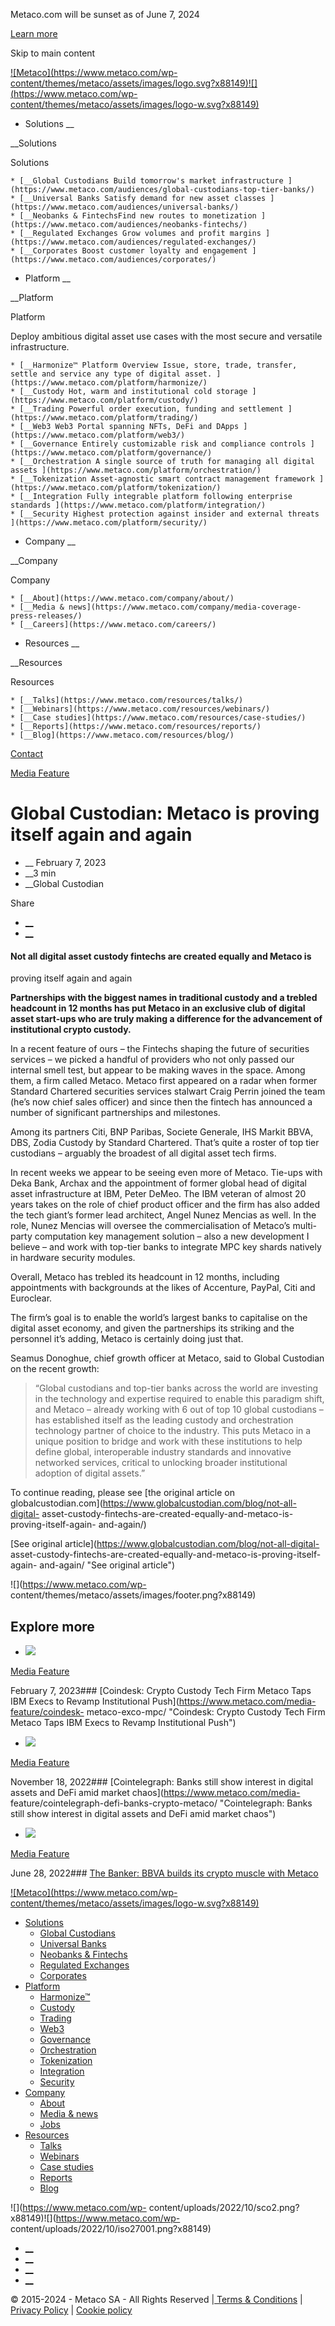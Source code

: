 Metaco.com will be sunset as of June 7, 2024

[Learn more](https://ripple.com/solutions/digital-asset-custody/ "Learn more")

Skip to main content

[![Metaco](https://www.metaco.com/wp-
content/themes/metaco/assets/images/logo.svg?x88149)![](https://www.metaco.com/wp-
content/themes/metaco/assets/images/logo-w.svg?x88149)](https://www.metaco.com)

  * Solutions __

__Solutions

Solutions

    * [__Global Custodians Build tomorrow's market infrastructure ](https://www.metaco.com/audiences/global-custodians-top-tier-banks/)
    * [__Universal Banks Satisfy demand for new asset classes ](https://www.metaco.com/audiences/universal-banks/)
    * [__Neobanks & FintechsFind new routes to monetization ](https://www.metaco.com/audiences/neobanks-fintechs/)
    * [__Regulated Exchanges Grow volumes and profit margins ](https://www.metaco.com/audiences/regulated-exchanges/)
    * [__Corporates Boost customer loyalty and engagement ](https://www.metaco.com/audiences/corporates/)

  * Platform __

__Platform

Platform

Deploy ambitious digital asset use cases with the most secure and versatile
infrastructure.

    * [__Harmonize™ Platform Overview Issue, store, trade, transfer, settle and service any type of digital asset. ](https://www.metaco.com/platform/harmonize/)
    * [__Custody Hot, warm and institutional cold storage ](https://www.metaco.com/platform/custody/)
    * [__Trading Powerful order execution, funding and settlement ](https://www.metaco.com/platform/trading/)
    * [__Web3 Web3 Portal spanning NFTs, DeFi and DApps ](https://www.metaco.com/platform/web3/)
    * [__Governance Entirely customizable risk and compliance controls ](https://www.metaco.com/platform/governance/)
    * [__Orchestration A single source of truth for managing all digital assets ](https://www.metaco.com/platform/orchestration/)
    * [__Tokenization Asset-agnostic smart contract management framework ](https://www.metaco.com/platform/tokenization/)
    * [__Integration Fully integrable platform following enterprise standards ](https://www.metaco.com/platform/integration/)
    * [__Security Highest protection against insider and external threats ](https://www.metaco.com/platform/security/)

  * Company __

__Company

Company

    * [__About](https://www.metaco.com/company/about/)
    * [__Media & news](https://www.metaco.com/company/media-coverage-press-releases/)
    * [__Careers](https://www.metaco.com/careers/)

  * Resources __

__Resources

Resources

    * [__Talks](https://www.metaco.com/resources/talks/)
    * [__Webinars](https://www.metaco.com/resources/webinars/)
    * [__Case studies](https://www.metaco.com/resources/case-studies/)
    * [__Reports](https://www.metaco.com/resources/reports/)
    * [__Blog](https://www.metaco.com/resources/blog/)

[Contact](https://www.metaco.com/contact/ "Contact")

[Media Feature](https://www.metaco.com/category/media-feature/)

# Global Custodian: Metaco is proving itself again and again

  *  __ February 7, 2023
  *  __3 min
  *  __Global Custodian

Share

  * [ __](https://www.linkedin.com/sharing/share-offsite/?url=https%3A%2F%2Fwww.metaco.com%2Fmedia-feature%2Fglobal-custodian-metaco-enables-the-worlds-largest-banks-to-capitalize-on-the-digital-asset-economy%2F)
  * [__](https://twitter.com/intent/tweet?text=Metaco+https%3A%2F%2Fwww.metaco.com%2Fmedia-feature%2Fglobal-custodian-metaco-enables-the-worlds-largest-banks-to-capitalize-on-the-digital-asset-economy%2F+via+%40metaco_sa)

#### Not all digital asset custody fintechs are created equally and Metaco is
proving itself again and again

**Partnerships with the biggest names in traditional custody and a trebled
headcount in 12 months has put Metaco in an exclusive club of digital asset
start-ups who are truly making a difference for the advancement of
institutional crypto custody.**

In a recent feature of ours – the Fintechs shaping the future of securities
services – we picked a handful of providers who not only passed our internal
smell test, but appear to be making waves in the space. Among them, a firm
called Metaco. Metaco first appeared on a radar when former Standard Chartered
securities services stalwart Craig Perrin joined the team (he’s now chief
sales officer) and since then the fintech has announced a number of
significant partnerships and milestones.

Among its partners Citi, BNP Paribas, Societe Generale, IHS Markit BBVA, DBS,
Zodia Custody by Standard Chartered. That’s quite a roster of top tier
custodians – arguably the broadest of all digital asset tech firms.

In recent weeks we appear to be seeing even more of Metaco. Tie-ups with Deka
Bank, Archax and the appointment of former global head of digital asset
infrastructure at IBM, Peter DeMeo. The IBM veteran of almost 20 years takes
on the role of chief product officer and the firm has also added the tech
giant’s former lead architect, Angel Nunez Mencias as well. In the role, Nunez
Mencias will oversee the commercialisation of Metaco’s multi-party computation
key management solution – also a new development I believe – and work with
top-tier banks to integrate MPC key shards natively in hardware security
modules.

Overall, Metaco has trebled its headcount in 12 months, including appointments
with backgrounds at the likes of Accenture, PayPal, Citi and Euroclear.

The firm’s goal is to enable the world’s largest banks to capitalise on the
digital asset economy, and given the partnerships its striking and the
personnel it’s adding, Metaco is certainly doing just that.

Seamus Donoghue, chief growth officer at Metaco, said to Global Custodian on
the recent growth:

> “Global custodians and top-tier banks across the world are investing in the
> technology and expertise required to enable this paradigm shift, and Metaco
> – already working with 6 out of top 10 global custodians – has established
> itself as the leading custody and orchestration technology partner of choice
> to the industry. This puts Metaco in a unique position to bridge and work
> with these institutions to help define global, interoperable industry
> standards and innovative networked services, critical to unlocking broader
> institutional adoption of digital assets.”

To continue reading, please see [the original article on
globalcustodian.com](https://www.globalcustodian.com/blog/not-all-digital-
asset-custody-fintechs-are-created-equally-and-metaco-is-proving-itself-again-
and-again/)



[See original article](https://www.globalcustodian.com/blog/not-all-digital-
asset-custody-fintechs-are-created-equally-and-metaco-is-proving-itself-again-
and-again/ "See original article")

![](https://www.metaco.com/wp-
content/themes/metaco/assets/images/footer.png?x88149)

## **Explore** more

  * ![](https://www.metaco.com/wp-content/uploads/2022/10/coindesk_full-logo_square.png?x88149)

[Media Feature](https://www.metaco.com/category/media-feature/)

February 7, 2023### [Coindesk: Crypto Custody Tech Firm Metaco Taps IBM Execs
to Revamp Institutional Push](https://www.metaco.com/media-feature/coindesk-
metaco-exco-mpc/ "Coindesk: Crypto Custody Tech Firm Metaco Taps IBM Execs to
Revamp Institutional Push")

  * ![](https://www.metaco.com/wp-content/uploads/2022/11/cointelegraph_full-logo_square.png?x88149)

[Media Feature](https://www.metaco.com/category/media-feature/)

November 18, 2022### [Cointelegraph: Banks still show interest in digital
assets and DeFi amid market chaos](https://www.metaco.com/media-
feature/cointelegraph-defi-banks-crypto-metaco/ "Cointelegraph: Banks still
show interest in digital assets and DeFi amid market chaos")

  * ![](https://www.metaco.com/wp-content/uploads/2022/10/the-banker_full-logo_square.png?x88149)

[Media Feature](https://www.metaco.com/category/media-feature/)

June 28, 2022### [The Banker: BBVA builds its crypto muscle with
Metaco](https://www.metaco.com/media-feature/thebanker-bbva-metaco/ "The
Banker: BBVA builds its crypto muscle with Metaco")

[![Metaco](https://www.metaco.com/wp-
content/themes/metaco/assets/images/logo-w.svg?x88149)](https://www.metaco.com)

  * [Solutions](https://www.metaco.com/audiences/)
    * [Global Custodians](https://www.metaco.com/audiences/global-custodians-top-tier-banks/)
    * [Universal Banks](https://www.metaco.com/audiences/universal-banks/)
    * [Neobanks & Fintechs](https://www.metaco.com/audiences/neobanks-fintechs/)
    * [Regulated Exchanges](https://www.metaco.com/audiences/regulated-exchanges/)
    * [Corporates](https://www.metaco.com/audiences/corporates/)
  * [Platform](https://www.metaco.com/platform/)
    * [Harmonize™](https://www.metaco.com/platform/harmonize/)
    * [Custody](https://www.metaco.com/platform/custody/)
    * [Trading](https://www.metaco.com/platform/trading/)
    * [Web3](https://www.metaco.com/platform/web3/)
    * [Governance](https://www.metaco.com/platform/governance/)
    * [Orchestration](https://www.metaco.com/platform/orchestration/)
    * [Tokenization](https://www.metaco.com/platform/tokenization/)
    * [Integration](https://www.metaco.com/platform/integration/)
    * [Security](https://www.metaco.com/platform/security/)
  * [Company](https://www.metaco.com/company/media-coverage-press-releases/)
    * [About](https://www.metaco.com/company/about/)
    * [Media & news](https://www.metaco.com/company/media-coverage-press-releases/)
    * [Jobs](https://www.metaco.com/jobs/)
  * [Resources](https://www.metaco.com/resources/)
    * [Talks](https://www.metaco.com/resources/talks/)
    * [Webinars](https://www.metaco.com/resources/webinars/)
    * [Case studies](https://www.metaco.com/resources/case-studies/)
    * [Reports](https://www.metaco.com/resources/reports/)
    * [Blog](https://www.metaco.com/resources/blog/)

![](https://www.metaco.com/wp-
content/uploads/2022/10/sco2.png?x88149)![](https://www.metaco.com/wp-
content/uploads/2022/10/iso27001.png?x88149)

  * [__](https://www.twitter.com/metaco_sa "Twitter: Follow Metaco \(open in new window\)")
  * [__](https://www.linkedin.com/company/metaco-ag/ "Linkedin: Follow Metaco \(open in new window\)")
  * [__](https://www.youtube.com/channel/UC4MLOKnJD9bXfHVXMnHM7ow "Youtube: Follow Metaco \(open in new window\)")
  * [__](https://open.spotify.com/show/0IiI7iftR3F3RqinfJbpRT "Spotify: Follow Metaco \(open in new window\)")

© 2015-2024 - Metaco SA - All Rights Reserved |[ Terms & Conditions](https://www.metaco.com/terms-conditions/) | [Privacy Policy](https://www.metaco.com/privacy-policy/) | [Cookie policy](https://www.metaco.com/cookie-policy/)

